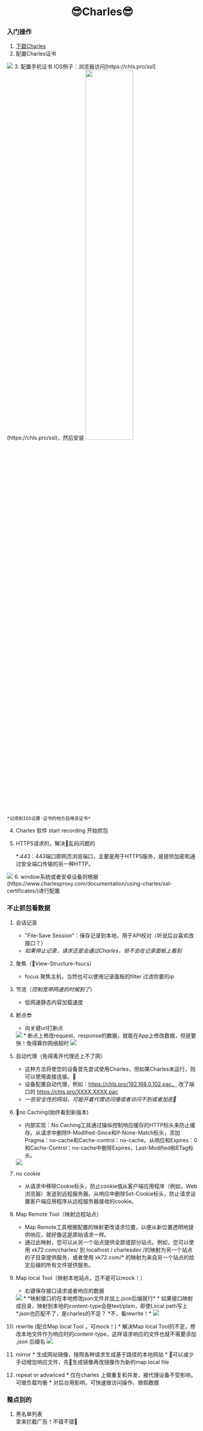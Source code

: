 <h1 align="center">😎Charles😎</h1>

### 入门操作

1. [下载Charles](https://www.charlesproxy.com/download/) 
2. 配置Charles证书
<img src="../images/common/charlesSSL.jpg"/>
3. 配置手机证书    
IOS例子：浏览器访问[https://chls.pro/ssl](https://chls.pro/ssl)，然后安装
<img src="../images/common/charlesSSLInIOS.jpg" width="50%">

    *记得到IOS设置-证书的地方启用该证书*

4. Charles 软件 start recording 开始抓包
5. HTTPS请求的，解决乱码问题的

    **:443*：443端口即网页浏览端口，主要是用于HTTPS服务，是提供加密和通过安全端口传输的另一种HTTP。
<img src="../images/common/charlesSSLSetting.jpg">
6. window系统或者安卓设备则根据 (https://www.charlesproxy.com/documentation/using-charles/ssl-certificates/)进行配置


### 不止抓包看数据
1. 会话记录
    * "File-Save Session"：保存记录到本地，用于API校对（听说后台喜欢改接口？）  
    * *如果停止记录，请求还是会通过Charles，但不会在记录面板上看到*

2. 聚焦（View-Structure-foucs）
    * focus 聚焦主机，当然也可以使用记录面板的filter 过滤你要的ip

3. 节流（*控制宽带网速的时候到了*）
    * 低网速静态内容加载速度
4. 断点😎
    * 向关键url打断点
    <img src="../images/common/breakpoint.jpg">
    * 断点上修改request、response的数据，就能在App上修改数据，但是要快！免得算你网络超时
    <img src="../images/common/whenBreak.jpg">

5. 自动代理（免得离开代理还上不了网）
    * 这种方法将使您的设备首先尝试使用Charles，但如果Charles未运行，则可以使用直接连接。
    * 设备配置自动代理，例如：https://chls.pro/192.168.0.102.pac、 改了端口的 https://chls.pro/XXXX:XXXX.pac
    * *一些安全性的网站，可能开着代理访问慢或者访问不到或者加密🔐*

6. no Caching(始终看到新版本)
    * 内部实现：No Caching工具通过操纵控制响应缓存的HTTP标头来防止缓存。从请求中删除If-Modified-Since和If-None-Match标头，添加Pragma：no-cache和Cache-control：no-cache。从响应和Expires：0和Cache-Control：no-cache中删除Expires，Last-Modified和ETag标头。
    <img src="../images/common/noCache.jpg">

7. no cookie
    * 从请求中移除Cookie标头，防止cookie值从客户端应用程序（例如，Web浏览器）发送到远程服务器。从响应中删除Set-Cookie标头，防止请求设置客户端应用程序从远程服务器接收的cookie。
  
8. Map Remote Tool（映射远程站点）
    * Map Remote工具根据配置的映射更改请求位置，以便从新位置透明地提供响应，就好像这是原始请求一样。
    * 通过此映射，您可以从另一个站点提供全部或部分站点。例如，您可以使用 xk72.com/charles/ 到 localhost / charlesdev /的映射为另一个站点的子目录提供服务，或者使用 xk72.com/* 的映射为来自另一个站点的给定后缀的所有文件提供服务。

9. Map local Tool（映射本地站点，岂不是可以mock！）
    * 右键保存接口请求或者响应的数据
    <img src="../images/common/localMap.jpg">
    * *映射接口的在本地修改json文件并加上.json后缀就行*
    * 如果接口映射成目录，映射到本地的content-type会是text/plain，即使Local path写上 *.json也匹配不了，是charles的不足？ *不，看rewrite！*
    <img src="../images/common/localMapWithDir.jpg">

10.  rewrite (配合Map local Tool ，可mock！)
    * 解决Map local Tool的不足，修改本地文件作为响应时的content-type，这样请求响应的文件也就不需要添加 *.json* 后缀名
    <img src="../images/common/rewrite.png">

11.  mirror
    * 生成网站镜像，按照各种请求生成基于路径的本地网站
    * 💯可以减少手动增加响应文件，先生成镜像再改镜像作为新的map local file

12.  repeat or advanced
    * 仅在charles 上做重复和并发，被代理设备不受影响，可做负载均衡
    * 对后台用影响，可快速做访问操作、做假数据
    
### 整点别的

1. 黑名单列表   
    拿来拦截广告！不错不错🦉

